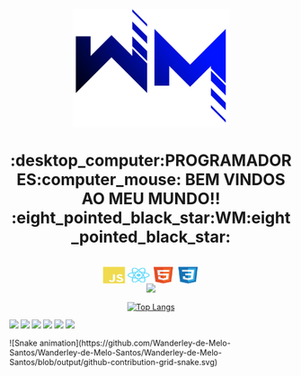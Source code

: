 <div align="center">
<img width="280" hieght="210"  src="logo sem TECH.png">
</div>

<h1 align="center">:desktop_computer:PROGRAMADORES:computer_mouse: BEM VINDOS AO MEU MUNDO!!</br>:eight_pointed_black_star:WM:eight_pointed_black_star:</h1>

<div align="center" style="display: inline_block"><br>

  <img align="center" alt="WM-Js" height="30" width="40" src="https://raw.githubusercontent.com/devicons/devicon/master/icons/javascript/javascript-plain.svg">
  <img align="center" alt="WM-React" height="30" width="40" src="https://raw.githubusercontent.com/devicons/devicon/master/icons/react/react-original.svg">
  <img align="center" alt="WM-HTML" height="30" width="40" src="https://raw.githubusercontent.com/devicons/devicon/master/icons/html5/html5-original.svg">
  <img align="center" alt="WM-CSS" height="30" width="40" src="https://raw.githubusercontent.com/devicons/devicon/master/icons/css3/css3-original.svg">

</div>

<div align="center">

  <a href="https://github.com/Wanderley-de-Melo-Santos">
  <img height="170em" src="https://github-readme-stats.vercel.app/api?username=Wanderley-de-Melo-Santos&show_icons=true&count_private=true"/>
  
  [![Top Langs](https://github-readme-stats.vercel.app/api/top-langs/?username=Wanderley-de-Melo-Santos&layout=compact)](https://github.com/Wanderley-de-Melo-Santos/github-readme-stats)

</div>
 
<div> 

  <a href="" target="_blank"><img padding-left="30px" src="https://img.shields.io/badge/YouTube-FF0000?style=for-the-badge&logo=youtube&logoColor=white" target="_blank"></a>
  <a href="" target="_blank"><img src="https://img.shields.io/badge/-Instagram-%23E4405F?style=for-the-badge&logo=instagram&logoColor=white" target="_blank"></a>
 	<a href="" target="_blank"><img src="https://img.shields.io/badge/Twitch-9146FF?style=for-the-badge&logo=twitch&logoColor=white" target="_blank"></a>
 <a href="" target="_blank"><img src="https://img.shields.io/badge/Discord-7289DA?style=for-the-badge&logo=discord&logoColor=white" target="_blank"></a> 
  <a href = "mailto:wanderleydemelo11@gmail.com"><img src="https://img.shields.io/badge/-Gmail-%23333?style=for-the-badge&logo=gmail&logoColor=white" target="_blank"></a>
  <a href="" target="_blank"><img src="https://img.shields.io/badge/-LinkedIn-%230077B5?style=for-the-badge&logo=linkedin&logoColor=white" target="_blank"></a> 

</div>
<!--
<p align="center">
<a href="https://www.anandmainali.com.np" target="_blank"><img alt="Website" src="https://img.shields.io/badge/Website-www.anandmainali.com.np-blue?style=flat&logo=google-chrome"></a>
<a href="https://www.linkedin.com/in/anandmainali/" target="_blank"><img alt="LinkedIn" src="https://img.shields.io/badge/LinkedIn-@anandmainali-blue?style=flat&logo=linkedin"></a>
<a href="https://stackoverflow.com/users/8519896/anand-mainali?tab=profile" target="_blank"><img alt="Stack Overflow" src="https://img.shields.io/badge/Stackoverflow-Anand%20Mainali-blue?style=flat&logo=stackoverflow"></a>
<a href="mailto:anandmainali5@gmail.com"><img alt="Email" src="https://img.shields.io/badge/Email-anandmainali5@gmail.com-blue?style=flat&logo=gmail"></a>
</p>
-->
  ![Snake animation](https://github.com/Wanderley-de-Melo-Santos/Wanderley-de-Melo-Santos/Wanderley-de-Melo-Santos/blob/output/github-contribution-grid-snake.svg)
